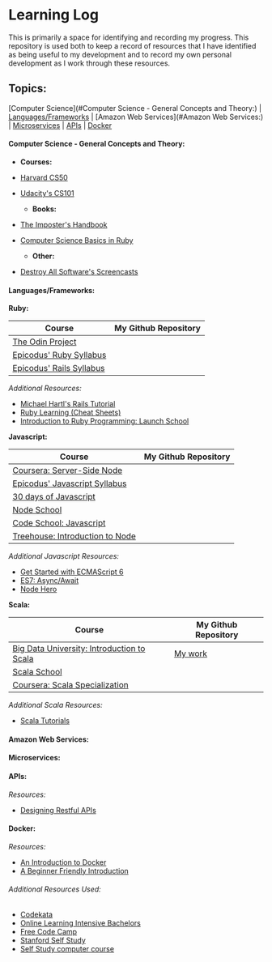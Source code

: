# Learning Log

This is primarily a space for identifying and recording my progress. This repository is used both to keep a record of resources that I have identified as being useful to my development and to record my own personal development as I work through these resources.

## Topics:

[Computer Science](#Computer Science - General Concepts and Theory:) | [Languages/Frameworks](#Languages/Frameworks:) | [Amazon Web Services](#Amazon Web Services:) | [Microservices](#Microservices:) | [APIs](APIs:) | [Docker](#docker)

#### Computer Science - General Concepts and Theory:

  - **Courses:**
- [Harvard CS50](https://github.com/AnnaHollandSmith/harvard_CS50)
- [Udacity's CS101](https://www.udacity.com/course/intro-to-computer-science--cs101)

  - **Books:**
- [The Imposter's Handbook](https://bigmachine.io/products/the-imposters-handbook/)
- [Computer Science Basics in Ruby](./resources/CS.pdf)

  - **Other:**
- [Destroy All Software's Screencasts](https://www.destroyallsoftware.com/screencasts)

#### Languages/Frameworks:

**Ruby:**

Course | My Github Repository
--- | ---
[The Odin Project](http://www.theodinproject.com/courses) |
[Epicodus' Ruby Syllabus](https://www.learnhowtoprogram.com/ruby) |
[Epicodus' Rails Syllabus](https://www.learnhowtoprogram.com/rails) |

_Additional Resources:_

* [Michael Hartl's Rails Tutorial](https://www.railstutorial.org/book)
* [Ruby Learning (Cheat Sheets)](http://rubylearning.com/satishtalim/tutorial.html)
* [Introduction to Ruby Programming: Launch School](https://launchschool.com/books/ruby)

**Javascript:**

Course | My Github Repository
--- | ---
| [Coursera: Server-Side Node](https://github.com/AnnaHollandSmith/coursera_serverside_node)
[Epicodus' Javascript Syllabus](https://www.learnhowtoprogram.com/javascript) |
[30 days of Javascript](https://javascript30.com/) |
[Node School](https://nodeschool.io/#workshoppers) |
[Code School: Javascript](https://codeschool.pluralsight.com/account) |
[Treehouse: Introduction to Node](https://teamtreehouse.com/library/nodejs-basics) |


_Additional Javascript Resources:_

* [Get Started with ECMAScript 6](http://blog.teamtreehouse.com/get-started-ecmascript-6)
* [ES7: Async/Await](http://rossboucher.com/await/#/)
* [Node Hero](https://blog.risingstack.com/node-hero-tutorial-getting-started-with-node-js/)

**Scala:**

Course | My Github Repository
--- | ---
 [Big Data University: Introduction to Scala](https://bigdatauniversity.com/courses/introduction-to-scala/) | [My work](https://github.com/AnnaHollandSmith/Scala_101)
 [Scala School](http://twitter.github.io/scala_school/) |
 [Coursera: Scala Specialization](https://www.coursera.org/specializations/scala) |

 _Additional Scala Resources:_

 * [Scala Tutorials](http://scalatutorials.com/)

#### Amazon Web Services:

#### Microservices:

#### APIs:

_Resources:_

* [Designing Restful APIs](https://www.udacity.com/course/designing-restful-apis--ud388)

#### Docker:

 _Resources:_

 * [An Introduction to Docker](https://www.codementor.io/docker/tutorial/what-is-docker-tutorial-andrew-baker-oreilly)
 * [A Beginner Friendly Introduction](https://medium.freecodecamp.com/a-beginner-friendly-introduction-to-containers-vms-and-docker-79a9e3e119b#.3h5ihvkx9)


###### Additional Resources Used:

 - [Codekata](http://codekata.com/)<br>
 - [Online Learning Intensive Bachelors](http://blog.agupieware.com/2014/06/online-learning-intensive-bachelors.html)
 - [Free Code Camp](https://www.freecodecamp.com/)
 - [Stanford Self Study](https://backdoorgraduteschooladmissions.quora.com/Self-study-for-Stanfords-MSCS-Foundation-courses)
 - [Self Study computer course](http://bradfieldcs.com/diy/)
